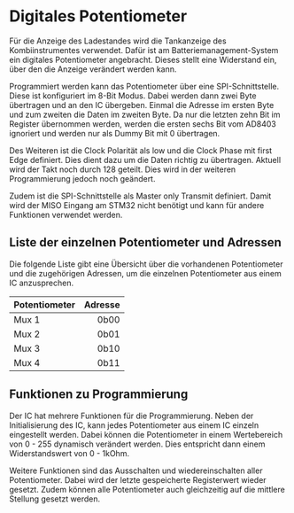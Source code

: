 # **Digitales Potentiometer**

Für die Anzeige des Ladestandes wird die Tankanzeige des Kombiinstrumentes verwendet.
Dafür ist am Batteriemanagement-System ein digitales Potentiometer angebracht. Dieses
stellt eine Widerstand ein, über den die Anzeige verändert werden kann.

Programmiert werden kann das Potentiometer über eine SPI-Schnittstelle. Diese ist
konfiguriert im 8-Bit Modus. Dabei werden dann zwei Byte übertragen und an den IC
übergeben. Einmal die Adresse im ersten Byte und zum zweiten die Daten im zweiten
Byte. Da nur die letzten zehn Bit im Register übernommen werden, werden die ersten
sechs Bit vom AD8403 ignoriert und werden nur als Dummy Bit mit 0 übertragen.

Des Weiteren ist die Clock Polarität als low und die Clock Phase mit first Edge
definiert. Dies dient dazu um die Daten richtig zu übertragen. Aktuell wird der Takt
noch durch 128 geteilt. Dies wird in der weiteren Programmierung jedoch noch geändert.

Zudem ist die SPI-Schnittstelle als Master only Transmit definiert. Damit wird der
MISO Eingang am STM32 nicht benötigt und kann für andere Funktionen verwendet werden.


## Liste der einzelnen Potentiometer und Adressen

Die folgende Liste gibt eine Übersicht über die vorhandenen Potentiometer und die
zugehörigen Adressen, um die einzelnen Potentiometer aus einem IC anzusprechen.

| Potentiometer | Adresse |
|:------------- | -------:|
| Mux 1 | 0b00 |
| Mux 2 | 0b01 |
| Mux 3 | 0b10 |
| Mux 4 | 0b11 |

## Funktionen zu Programmierung

Der IC hat mehrere Funktionen für die Programmierung. Neben der Initialisierung des IC,
kann jedes Potentiometer aus einem IC einzeln eingestellt werden. Dabei können die
Potentiometer in einem Wertebereich von 0 - 255 dynamisch verändert werden. Dies
entspricht dann einem Widerstandswert von 0 - 1kOhm.

Weitere Funktionen sind das Ausschalten und wiedereinschalten aller Potentiometer.
Dabei wird der letzte gespeicherte Registerwert wieder gesetzt. Zudem können alle
Potentiometer auch gleichzeitig auf die mittlere Stellung gesetzt werden.
